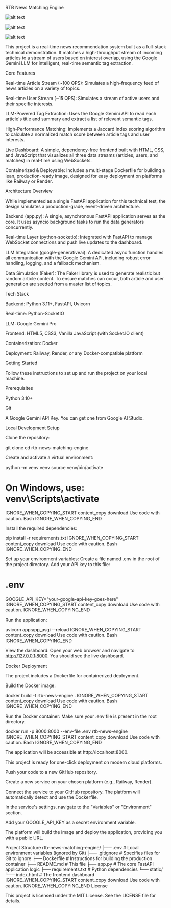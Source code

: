 RTB News Matching Engine

![alt text](https://img.shields.io/badge/python-3.11+-blue.svg)


![alt text](https://img.shields.io/badge/framework-FastAPI-green.svg)


![alt text](https://img.shields.io/badge/License-MIT-yellow.svg)

This project is a real-time news recommendation system built as a full-stack technical demonstration. It matches a high-throughput stream of incoming articles to a stream of users based on interest overlap, using the Google Gemini LLM for intelligent, real-time semantic tag extraction.

Core Features

Real-time Article Stream (~100 QPS): Simulates a high-frequency feed of news articles on a variety of topics.

Real-time User Stream (~15 QPS): Simulates a stream of active users and their specific interests.

LLM-Powered Tag Extraction: Uses the Google Gemini API to read each article's title and summary and extract a list of relevant semantic tags.

High-Performance Matching: Implements a Jaccard Index scoring algorithm to calculate a normalized match score between article tags and user interests.

Live Dashboard: A simple, dependency-free frontend built with HTML, CSS, and JavaScript that visualizes all three data streams (articles, users, and matches) in real-time using WebSockets.

Containerized & Deployable: Includes a multi-stage Dockerfile for building a lean, production-ready image, designed for easy deployment on platforms like Railway or Render.

Architecture Overview

While implemented as a single FastAPI application for this technical test, the design simulates a production-grade, event-driven architecture.

Backend (app.py): A single, asynchronous FastAPI application serves as the core. It uses asyncio background tasks to run the data generators concurrently.

Real-time Layer (python-socketio): Integrated with FastAPI to manage WebSocket connections and push live updates to the dashboard.

LLM Integration (google-generativeai): A dedicated async function handles all communication with the Google Gemini API, including robust error handling, logging, and a fallback mechanism.

Data Simulation (Faker): The Faker library is used to generate realistic but random article content. To ensure matches can occur, both article and user generation are seeded from a master list of topics.

Tech Stack

Backend: Python 3.11+, FastAPI, Uvicorn

Real-time: Python-SocketIO

LLM: Google Gemini Pro

Frontend: HTML5, CSS3, Vanilla JavaScript (with Socket.IO client)

Containerization: Docker

Deployment: Railway, Render, or any Docker-compatible platform

Getting Started

Follow these instructions to set up and run the project on your local machine.

Prerequisites

Python 3.10+

Git

A Google Gemini API Key. You can get one from Google AI Studio.

Local Development Setup

Clone the repository:

git clone 
cd rtb-news-matching-engine


Create and activate a virtual environment:

python -m venv venv
source venv/bin/activate
# On Windows, use: venv\Scripts\activate
IGNORE_WHEN_COPYING_START
content_copy
download
Use code with caution.
Bash
IGNORE_WHEN_COPYING_END

Install the required dependencies:

pip install -r requirements.txt
IGNORE_WHEN_COPYING_START
content_copy
download
Use code with caution.
Bash
IGNORE_WHEN_COPYING_END

Set up your environment variables:
Create a file named .env in the root of the project directory. Add your API key to this file:

# .env
GOOGLE_API_KEY="your-google-api-key-goes-here"
IGNORE_WHEN_COPYING_START
content_copy
download
Use code with caution.
IGNORE_WHEN_COPYING_END

Run the application:

uvicorn app:app_asgi --reload
IGNORE_WHEN_COPYING_START
content_copy
download
Use code with caution.
Bash
IGNORE_WHEN_COPYING_END

View the dashboard:
Open your web browser and navigate to http://127.0.0.1:8000. You should see the live dashboard.

Docker Deployment

The project includes a Dockerfile for containerized deployment.

Build the Docker image:

docker build -t rtb-news-engine .
IGNORE_WHEN_COPYING_START
content_copy
download
Use code with caution.
Bash
IGNORE_WHEN_COPYING_END

Run the Docker container:
Make sure your .env file is present in the root directory.

docker run -p 8000:8000 --env-file .env rtb-news-engine
IGNORE_WHEN_COPYING_START
content_copy
download
Use code with caution.
Bash
IGNORE_WHEN_COPYING_END

The application will be accessible at http://localhost:8000.

This project is ready for one-click deployment on modern cloud platforms.

Push your code to a new GitHub repository.

Create a new service on your chosen platform (e.g., Railway, Render).

Connect the service to your GitHub repository. The platform will automatically detect and use the Dockerfile.

In the service's settings, navigate to the "Variables" or "Environment" section.

Add your GOOGLE_API_KEY as a secret environment variable.

The platform will build the image and deploy the application, providing you with a public URL.

Project Structure
rtb-news-matching-engine/
├── .env                # Local environment variables (ignored by Git)
├── .gitignore          # Specifies files for Git to ignore
├── Dockerfile          # Instructions for building the production container
├── README.md           # This file
├── app.py              # The core FastAPI application logic
├── requirements.txt    # Python dependencies
└── static/
    └── index.html      # The frontend dashboard
IGNORE_WHEN_COPYING_START
content_copy
download
Use code with caution.
IGNORE_WHEN_COPYING_END
License

This project is licensed under the MIT License. See the LICENSE file for details.
